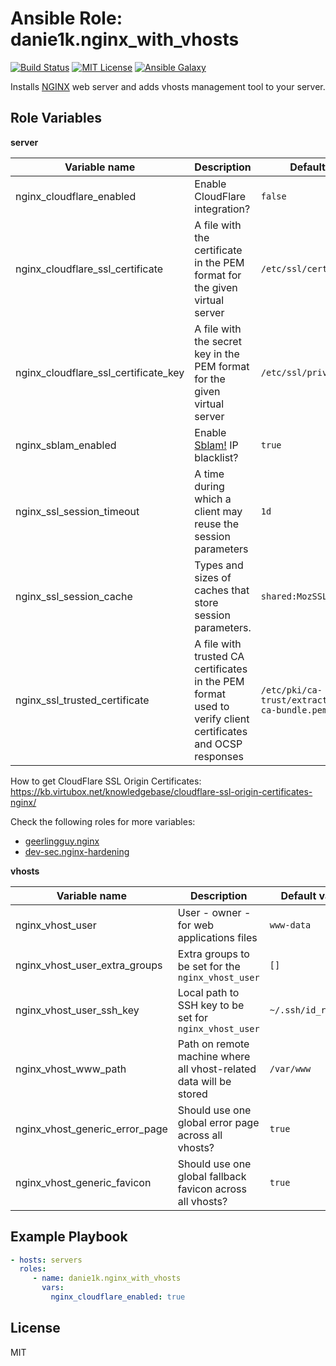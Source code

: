 Ansible Role: danie1k.nginx_with_vhosts
=======================================

[![Build Status](https://img.shields.io/travis/danie1k/ansible-role-nginx-with-vhosts)][1]
[![MIT License](https://img.shields.io/github/license/danie1k/ansible-role-nginx-with-vhosts)][2]
[![Ansible Galaxy](https://img.shields.io/badge/galaxy-nginx__with__vhosts-660198.svg)][3]

Installs [NGINX](https://unit.nginx.org/) web server and adds vhosts management tool to your server.

Role Variables
--------------

**server**

| Variable name                        | Description                                                                                                 | Default value                                       |
|--------------------------------------|-------------------------------------------------------------------------------------------------------------|-----------------------------------------------------|
| nginx_cloudflare_enabled             | Enable CloudFlare integration?                                                                              | `false`                                             |
| nginx_cloudflare_ssl_certificate     | A file with the certificate in the PEM format for the given virtual server                                  | `/etc/ssl/certs/cert.pem`                           |
| nginx_cloudflare_ssl_certificate_key | A file with the secret key in the PEM format for the given virtual server                                   | `/etc/ssl/private/key.pem`                          |
| nginx_sblam_enabled                  | Enable [Sblam!](https://sblam.com/) IP blacklist?                                                           | `true`                                              |
| nginx_ssl_session_timeout            | A time during which a client may reuse the session parameters                                               | `1d`                                                |
| nginx_ssl_session_cache              | Types and sizes of caches that store session parameters.                                                    | `shared:MozSSL:10m`                                 |
| nginx_ssl_trusted_certificate        | A file with trusted CA certificates in the PEM format used to verify client certificates and OCSP responses | `/etc/pki/ca-trust/extracted/pem/tls-ca-bundle.pem` |

How to get CloudFlare SSL Origin Certificates: https://kb.virtubox.net/knowledgebase/cloudflare-ssl-origin-certificates-nginx/

Check the following roles for more variables:
 * [geerlingguy.nginx](https://galaxy.ansible.com/geerlingguy/nginx)
 * [dev-sec.nginx-hardening](https://galaxy.ansible.com/dev-sec/nginx-hardening/)

**vhosts**

| Variable name                  | Description                                                        | Default value       |
|--------------------------------|--------------------------------------------------------------------|---------------------|
| nginx_vhost_user               | User - owner - for web applications files                          | `www-data`          |
| nginx_vhost_user_extra_groups  | Extra groups to be set for the `nginx_vhost_user`                  | `[]`                |
| nginx_vhost_user_ssh_key       | Local path to SSH key to be set for `nginx_vhost_user`             | `~/.ssh/id_rsa.pub` |
| nginx_vhost_www_path           | Path on remote machine where all vhost-related data will be stored | `/var/www`          |
| nginx_vhost_generic_error_page | Should use one global error page across all vhosts?                | `true`              |
| nginx_vhost_generic_favicon    | Should use one global fallback favicon across all vhosts?          | `true`              |


Example Playbook
----------------

```yaml
- hosts: servers
  roles:
     - name: danie1k.nginx_with_vhosts
       vars:
         nginx_cloudflare_enabled: true
```

License
-------

MIT

[1]: http://travis-ci.org/danie1k/ansible-role-nginx-with-vhosts
[2]: https://github.com/danie1k/ansible-role-nginx-with-vhosts/blob/master/LICENSE
[3]: https://galaxy.ansible.com/danie1k/nginx_with_vhosts
